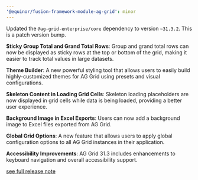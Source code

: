 ```yaml
---
'@equinor/fusion-framework-module-ag-grid': minor
---
```


Updated the `@ag-grid-enterprise/core` dependency to version `~31.3.2`. This is a patch version bump.

**Sticky Group Total and Grand Total Rows**: Group and grand total rows can now be displayed as sticky rows at the top or bottom of the grid, making it easier to track total values in large datasets.

**Theme Builder**: A new powerful styling tool that allows users to easily build highly-customized themes for AG Grid using presets and visual configurations.

**Skeleton Content in Loading Grid Cells**: Skeleton loading placeholders are now displayed in grid cells while data is being loaded, providing a better user experience.

**Background Image in Excel Exports**: Users can now add a background image to Excel files exported from AG Grid.

**Global Grid Options**: A new feature that allows users to apply global configuration options to all AG Grid instances in their application.

**Accessibility Improvements**: AG Grid 31.3 includes enhancements to keyboard navigation and overall accessibility support.

[see full release note](https://blog.ag-grid.com/whats-new-in-ag-grid-31-3/)
